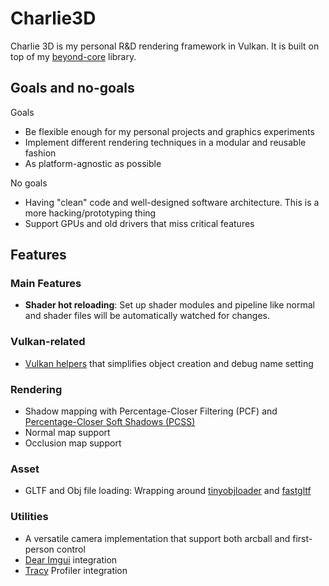 # Charlie3D

Charlie 3D is my personal R&D rendering framework in Vulkan. It is built on top of
my [beyond-core](https://github.com/Beyond-Engine/Core) library.

## Goals and no-goals

Goals

- Be flexible enough for my personal projects and graphics experiments
- Implement different rendering techniques in a modular and reusable fashion
- As platform-agnostic as possible

No goals

- Having "clean" code and well-designed software architecture. This is a more hacking/prototyping thing
- Support GPUs and old drivers that miss critical features

## Features

### Main Features

- **Shader hot reloading**: Set up shader modules and pipeline like normal and shader files will be automatically
  watched for changes.

### Vulkan-related

- [Vulkan helpers](Charlie/vulkan_helpers) that simplifies object creation and debug name setting

### Rendering

- Shadow mapping with Percentage-Closer Filtering (PCF)
  and [Percentage-Closer Soft Shadows (PCSS)](https://developer.download.nvidia.cn/shaderlibrary/docs/shadow_PCSS.pdf)
- Normal map support
- Occlusion map support

### Asset

- GLTF and Obj file loading: Wrapping around [tinyobjloader](https://github.com/tinyobjloader/tinyobjloader)
  and [fastgltf](https://github.com/spnda/fastgltf)

### Utilities

- A versatile camera implementation that support both arcball and first-person control
- [Dear Imgui](https://github.com/ocornut/imgui) integration
- [Tracy](https://github.com/wolfpld/tracy) Profiler integration
